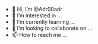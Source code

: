 - 👋 Hi, I’m @Adr00adr
- 👀 I’m interested in ...
- 🌱 I’m currently learning ...
- 💞️ I’m looking to collaborate on ...
- 📫 How to reach me ...

<!---
Adr00adr/Adr00adr is a ✨ special ✨ repository because its `README.md` (this file) appears on your GitHub profile.
You can click the Preview link to take a look at your changes.
--->
